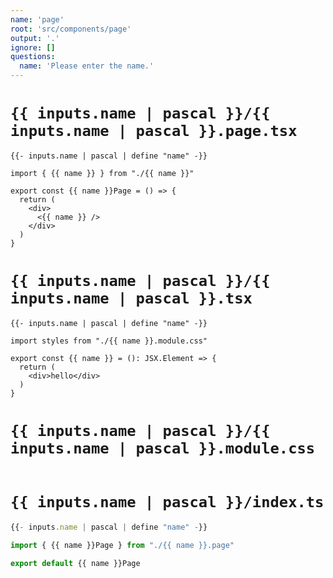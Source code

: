 ```yaml
---
name: 'page'
root: 'src/components/page'
output: '.'
ignore: []
questions:
  name: 'Please enter the name.'
---
```


# `{{ inputs.name | pascal }}/{{ inputs.name | pascal }}.page.tsx`

```tsx
{{- inputs.name | pascal | define "name" -}}

import { {{ name }} } from "./{{ name }}"

export const {{ name }}Page = () => {
  return (
    <div>
      <{{ name }} />
    </div>
  )
}
```

# `{{ inputs.name | pascal }}/{{ inputs.name | pascal }}.tsx`

```tsx
{{- inputs.name | pascal | define "name" -}}

import styles from "./{{ name }}.module.css"

export const {{ name }} = (): JSX.Element => {
  return (
    <div>hello</div>
  )
}
```

# `{{ inputs.name | pascal }}/{{ inputs.name | pascal }}.module.css`

```css
```

# `{{ inputs.name | pascal }}/index.ts`

```ts
{{- inputs.name | pascal | define "name" -}}

import { {{ name }}Page } from "./{{ name }}.page"

export default {{ name }}Page
```
